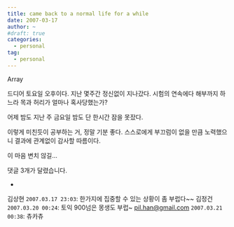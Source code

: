 ```yaml
---
title: came back to a normal life for a while
date: 2007-03-17
author: ~
#draft: true
categories:
  - personal
tag:
  - personal
---
```




Array

드디어 토요일 오후이다. 지난 몇주간 정신없이 지나갔다. 시험의 연속에다 해부까지 하느라 목과 허리가 얼마나 혹사당했는가?

어제 밤도 지난 주 금요일 밤도 단 한시간 잠을 못잤다.

이렇게 미친듯이 공부하는 거, 정말 기분 좋다. 스스로에게 부끄럼이 없을 만큼 노력했으니 결과에 관계없이 감사할 따름이다.

이 마음 변치 않길...



 댓글  3개가 달렸습니다.

- 
 김상현 `2007.03.17 23:03`: 
한가지에 집중할 수 있는 상황이 좀 부럽다~~
 김정건 `2007.03.20 00:24`: 
토익 900넘은 몽생도 부럽~
 pil.han@gmail.com `2007.03.21 00:38`: 
츄카츄




